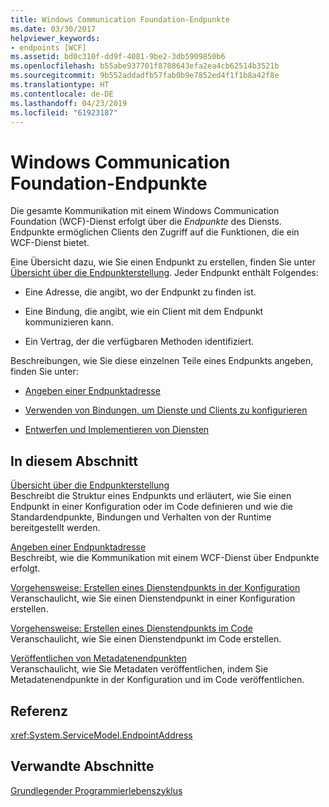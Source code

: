 ```yaml
---
title: Windows Communication Foundation-Endpunkte
ms.date: 03/30/2017
helpviewer_keywords:
- endpoints [WCF]
ms.assetid: bd0c310f-dd9f-4081-9be2-3db5909850b6
ms.openlocfilehash: b55abe937701f8708643efa2ea4cb62514b3521b
ms.sourcegitcommit: 9b552addadfb57fab0b9e7852ed4f1f1b8a42f8e
ms.translationtype: HT
ms.contentlocale: de-DE
ms.lasthandoff: 04/23/2019
ms.locfileid: "61923187"
---
```

# <a name="windows-communication-foundation-endpoints"></a>Windows Communication Foundation-Endpunkte
Die gesamte Kommunikation mit einem Windows Communication Foundation (WCF)-Dienst erfolgt über die *Endpunkte* des Diensts. Endpunkte ermöglichen Clients den Zugriff auf die Funktionen, die ein WCF-Dienst bietet.  
  
 Eine Übersicht dazu, wie Sie einen Endpunkt zu erstellen, finden Sie unter [Übersicht über die Endpunkterstellung](../../../docs/framework/wcf/endpoint-creation-overview.md). Jeder Endpunkt enthält Folgendes:  
  
- Eine Adresse, die angibt, wo der Endpunkt zu finden ist.  
  
- Eine Bindung, die angibt, wie ein Client mit dem Endpunkt kommunizieren kann.  
  
- Ein Vertrag, der die verfügbaren Methoden identifiziert.  
  
 Beschreibungen, wie Sie diese einzelnen Teile eines Endpunkts angeben, finden Sie unter:  
  
- [Angeben einer Endpunktadresse](../../../docs/framework/wcf/specifying-an-endpoint-address.md)  
  
- [Verwenden von Bindungen, um Dienste und Clients zu konfigurieren](../../../docs/framework/wcf/using-bindings-to-configure-services-and-clients.md)  
  
- [Entwerfen und Implementieren von Diensten](../../../docs/framework/wcf/designing-and-implementing-services.md)  
  
## <a name="in-this-section"></a>In diesem Abschnitt  
 [Übersicht über die Endpunkterstellung](../../../docs/framework/wcf/endpoint-creation-overview.md)  
 Beschreibt die Struktur eines Endpunkts und erläutert, wie Sie einen Endpunkt in einer Konfiguration oder im Code definieren und wie die Standardendpunkte, Bindungen und Verhalten von der Runtime bereitgestellt werden.  
  
 [Angeben einer Endpunktadresse](../../../docs/framework/wcf/specifying-an-endpoint-address.md)  
 Beschreibt, wie die Kommunikation mit einem WCF-Dienst über Endpunkte erfolgt.  
  
 [Vorgehensweise: Erstellen eines Dienstendpunkts in der Konfiguration](../../../docs/framework/wcf/feature-details/how-to-create-a-service-endpoint-in-configuration.md)  
 Veranschaulicht, wie Sie einen Dienstendpunkt in einer Konfiguration erstellen.  
  
 [Vorgehensweise: Erstellen eines Dienstendpunkts im Code](../../../docs/framework/wcf/feature-details/how-to-create-a-service-endpoint-in-code.md)  
 Veranschaulicht, wie Sie einen Dienstendpunkt im Code erstellen.  
  
 [Veröffentlichen von Metadatenendpunkten](../../../docs/framework/wcf/publishing-metadata-endpoints.md)  
 Veranschaulicht, wie Sie Metadaten veröffentlichen, indem Sie Metadatenendpunkte in der Konfiguration und im Code veröffentlichen.  
  
## <a name="reference"></a>Referenz  
 <xref:System.ServiceModel.EndpointAddress>  
  
## <a name="related-sections"></a>Verwandte Abschnitte  
 [Grundlegender Programmierlebenszyklus](../../../docs/framework/wcf/basic-programming-lifecycle.md)

